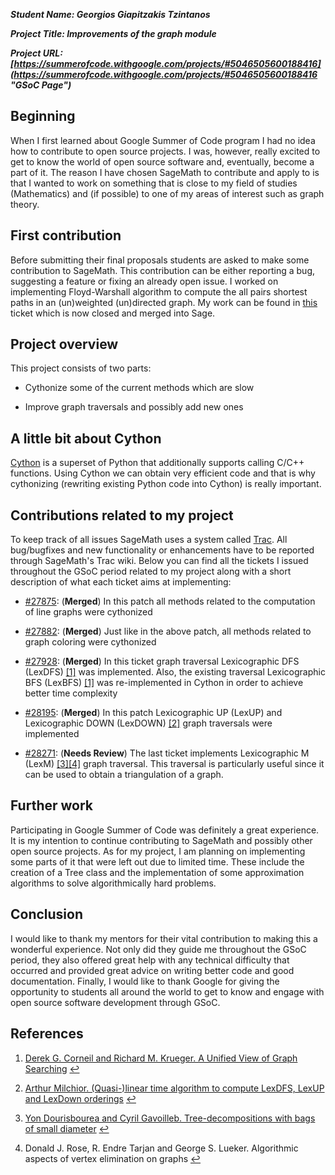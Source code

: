 ***Student Name: Georgios Giapitzakis Tzintanos***

***Project Title: Improvements of the graph module***

***Project URL: [https://summerofcode.withgoogle.com/projects/#5046505600188416](https://summerofcode.withgoogle.com/projects/#5046505600188416 "GSoC Page")***

## Beginning

When I first learned about Google Summer of Code program I had no idea how to contribute to open source projects. I was, however, really excited to get to know the world of open source software and, eventually, become a part of it. The reason I have chosen SageMath to contribute and apply to is that I wanted to work on something that is close to my field of studies (Mathematics) and (if possible) to one of my areas of interest such as graph theory. 

## First contribution

Before submitting their final proposals students are asked to make some contribution to SageMath. This contribution can be either reporting a bug, suggesting a feature or fixing an already open issue. I worked on implementing Floyd-Warshall algorithm to compute the all pairs shortest paths in an (un)weighted (un)directed graph. My work can be found in [this](https://trac.sagemath.org/ticket/27518) ticket which is now closed and merged into Sage.

## Project overview

This project consists of two parts:

  * Cythonize some of the current methods which are slow
  
  * Improve graph traversals and possibly add new ones

## A little bit about Cython

[Cython](https://cython.org/) is a superset of Python that additionally supports calling C/C++ functions. Using Cython we can obtain very efficient code and that is why cythonizing (rewriting existing Python code into Cython) is really important.

## Contributions related to my project

To keep track of all issues SageMath uses a system called [Trac](https://trac.edgewall.org/). All bug/bugfixes and new functionality or enhancements have to be reported through SageMath's Trac wiki. Below you can find all the tickets I issued throughout the GSoC period related to my project along with a short description of what each ticket aims at implementing:
  * [#27875](https://trac.sagemath.org/ticket/27875): (**Merged**) In this patch all methods related to the computation of line graphs were cythonized
  
  * [#27882](https://trac.sagemath.org/ticket/27882): (**Merged**) Just like in the above patch, all methods related to graph coloring were cythonized
  
  * [#27928](https://trac.sagemath.org/ticket/27928): (**Merged**) In this ticket graph traversal Lexicographic DFS (LexDFS) <span id="a1">[[1]](#f1)</span> was implemented. Also, the existing traversal Lexicographic BFS (LexBFS) <span id="a1">[[1]](#f1)</span> was re-implemented in Cython in order to achieve better time complexity
  
  * [#28195](https://trac.sagemath.org/ticket/28195): (**Merged**) In this patch Lexicographic UP (LexUP) and Lexicographic DOWN (LexDOWN) <span id="a2">[[2]](#f2)</span> graph traversals were implemented
  
  * [#28271](https://trac.sagemath.org/ticket/28271): (**Needs Review**) The last ticket implements Lexicographic M (LexM) <span id="a3">[[3]](#f3)</span><span id="a4">[[4]](#f4)</span> graph traversal. This traversal is particularly useful since it can be used to obtain a triangulation of a graph.

## Further work

Participating in Google Summer of Code was definitely a great experience. It is my intention to continue contributing to SageMath and possibly other open source projects. As for my project, I am planning on implementing some parts of it that were left out due to limited time. These include the creation of a Tree class and the implementation of some approximation algorithms to solve algorithmically hard problems.

## Conclusion

I would like to thank my mentors for their vital contribution to making this a wonderful experience. Not only did they guide me throughout the GSoC period, they also offered great help with any technical difficulty that occurred and provided great advice on writing better code and good documentation. Finally, I would like to thank Google for giving the opportunity to students all around the world to get to know and engage with open source software development through GSoC.

## References

1. <span id="f1"></span> [Derek G. Corneil and Richard M. Krueger. A Unified View of Graph Searching](http://www.cs.toronto.edu/~krueger/papers/unified.ps) [↩](#a1)

2. <span id="f2"></span> [Arthur Milchior. (Quasi-)linear time algorithm to compute LexDFS, LexUP
and LexDown orderings](https://arxiv.org/pdf/1701.00305.pdf) [↩](#a2)

3. <span id="f3"></span> [Yon Dourisbourea and Cyril Gavoilleb. Tree-decompositions with bags of small diameter](http://dept-info.labri.fr/~gavoille/article/DG07) [↩](#a3)

4. <span id="f4"></span> Donald J. Rose, R. Endre Tarjan and George S. Lueker. Algorithmic aspects of vertex elimination on graphs [↩](#a4)
